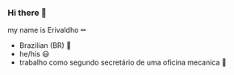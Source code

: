 ### Hi there 👋
my name is Erivaldho ✏
- Brazilian (BR) 👐
- he/his 😃
- trabalho como segundo secretário de uma oficina mecanica 🔧
<!--
**erivaldho/Erivaldho** is a ✨ _special_ ✨ repository because its `README.md` (this file) appears on your GitHub profile.

Here are some ideas to get you started:

- 🔭 I’m currently working on ...
- 🌱 I’m currently learning ...
- 👯 I’m looking to collaborate on ...
- 🤔 I’m looking for help with ...
- 💬 Ask me about ...
- 📫 How to reach me: ...
- 😄 Pronouns: ...
- ⚡ Fun fact: ...
-->
